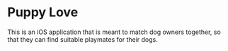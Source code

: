 # Puppy Love

This is an iOS application that is meant to match dog owners together, so that they can find suitable playmates for their dogs. 
